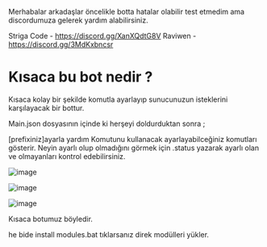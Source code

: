 Merhabalar arkadaşlar öncelikle botta hatalar olabilir test etmedim ama discordumuza gelerek yardım alabilirsiniz.

Striga Code - https://discord.gg/XanXQdtG8V
Raviwen - https://discord.gg/3MdKxbncsr


# Kısaca bu bot nedir ?

Kısaca kolay bir şekilde komutla ayarlayıp sunucunuzun isteklerini karşılayacak bir bottur. 

Main.json dosyasının içinde ki herşeyi doldurduktan sonra ;

[prefixiniz]ayarla yardım   Komutunu kullanacak ayarlayabilceğiniz komutları gösterir. Neyin ayarlı olup olmadığını görmek için .status yazarak ayarlı olan ve olmayanları kontrol edebilirsiniz.



![image](https://user-images.githubusercontent.com/71249068/120909229-a8c9b300-c67b-11eb-9eed-1374c6a6a46b.png)

![image](https://user-images.githubusercontent.com/71249068/120909235-b1ba8480-c67b-11eb-850d-a71423751199.png)


![image](https://user-images.githubusercontent.com/71249068/120909238-b67f3880-c67b-11eb-851e-54465f35d357.png)


Kısaca botumuz böyledir.

he bide install modules.bat tıklarsanız direk modülleri yükler.
